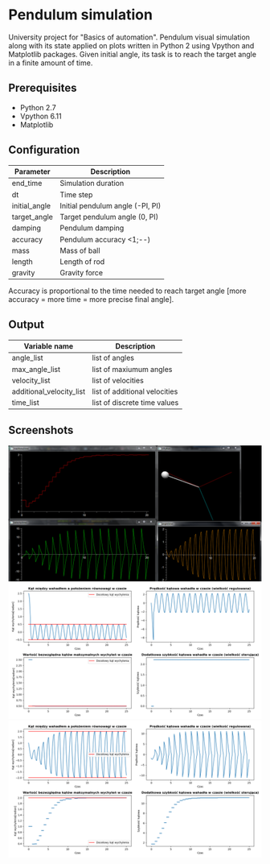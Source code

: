 # Pendulum simulation

University project for "Basics of automation". Pendulum visual simulation along with its state applied on plots written in Python 2 using Vpython and Matplotlib packages. Given initial angle, its task is to reach the target angle in a finite amount of time.

## Prerequisites

* Python 2.7
* Vpython 6.11
* Matplotlib

## Configuration

| Parameter | Description |
| --- | --- |
| end_time | Simulation duration |
| dt | Time step |
| initial_angle | Initial pendulum angle (-PI, PI) |
| target_angle | Target pendulum angle (0, PI) |
| damping | Pendulum damping |
| accuracy | Pendulum accuracy <1;--) |
| mass | Mass of ball|
| length | Length of rod |
| gravity | Gravity force |

Accuracy is proportional to the time needed to reach target angle [more accuracy = more time = more precise final angle].

## Output

| Variable name | Description |
| --- | --- |
| angle_list | list of angles |
| max_angle_list | list of maxiumum angles |
| velocity_list | list of velocities |
| additional_velocity_list | list of additional velocities |
| time_list | list of discrete time values |

## Screenshots

<img src="./screenshot01.png" alt="screenshot">
<img src="./plot01.png" alt="screenshot">
<img src="./plot02.png" alt="screenshot">
